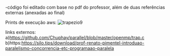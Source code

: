 -código foi editado com base no pdf do professor, além de duas referências externas (anexadas ao final)


Prints de execução aws:
![trapezio9](https://user-images.githubusercontent.com/100282290/198755916-e5b94ad3-a928-4a5c-94b8-9b84b4ae0562.png)


links externos: 
a)https://github.com/Chuphay/parallel/blob/master/openmp/trap.c
b)https:https://silo.tips/download/prof-renato-pimentel-introduao-paralelismo-concorrencia-etc-programaao-paralela

